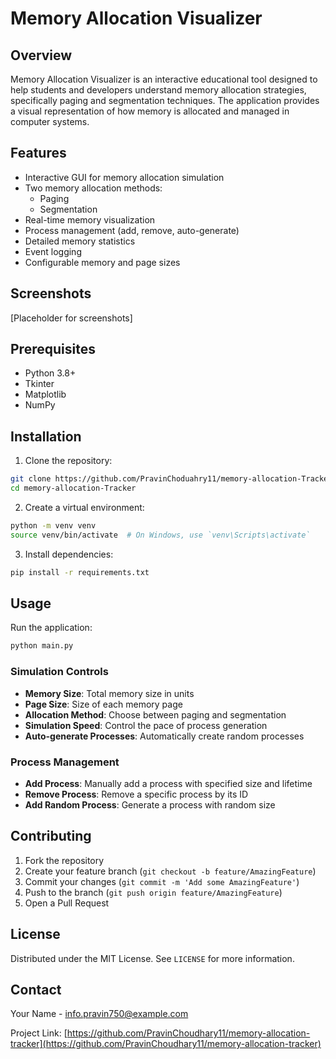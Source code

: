 # Memory Allocation Visualizer

## Overview
Memory Allocation Visualizer is an interactive educational tool designed to help students and developers understand memory allocation strategies, specifically paging and segmentation techniques. The application provides a visual representation of how memory is allocated and managed in computer systems.

## Features
- Interactive GUI for memory allocation simulation
- Two memory allocation methods:
  - Paging
  - Segmentation
- Real-time memory visualization
- Process management (add, remove, auto-generate)
- Detailed memory statistics
- Event logging
- Configurable memory and page sizes

## Screenshots
[Placeholder for screenshots]

## Prerequisites
- Python 3.8+
- Tkinter
- Matplotlib
- NumPy

## Installation

1. Clone the repository:
```bash
git clone https://github.com/PravinChoduahry11/memory-allocation-Tracker.git
cd memory-allocation-Tracker
```

2. Create a virtual environment:
```bash
python -m venv venv
source venv/bin/activate  # On Windows, use `venv\Scripts\activate`
```

3. Install dependencies:
```bash
pip install -r requirements.txt
```

## Usage
Run the application:
```bash
python main.py
```

### Simulation Controls
- **Memory Size**: Total memory size in units
- **Page Size**: Size of each memory page
- **Allocation Method**: Choose between paging and segmentation
- **Simulation Speed**: Control the pace of process generation
- **Auto-generate Processes**: Automatically create random processes

### Process Management
- **Add Process**: Manually add a process with specified size and lifetime
- **Remove Process**: Remove a specific process by its ID
- **Add Random Process**: Generate a process with random size

## Contributing
1. Fork the repository
2. Create your feature branch (`git checkout -b feature/AmazingFeature`)
3. Commit your changes (`git commit -m 'Add some AmazingFeature'`)
4. Push to the branch (`git push origin feature/AmazingFeature`)
5. Open a Pull Request

## License
Distributed under the MIT License. See `LICENSE` for more information.

## Contact
Your Name - info.pravin750@example.com

Project Link: [https://github.com/PravinChoudhary11/memory-allocation-tracker](https://github.com/PravinChoudhary11/memory-allocation-tracker)
